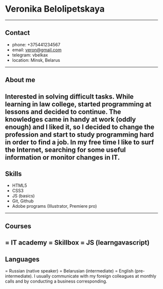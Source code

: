 # Veronika Belolipetskaya
---
## Contact
* phone: +375441234567
* email: veron@gmail.com
* telegram: vbelkax
* location: Minsk, Belarus
---
## About me
Interested in solving difficult tasks. While learning in law college, started programming at lessons and decided to continue. The knowledges came in handy at work (oddly enough) and I liked it, so I decided to change the profession and start to study programming hard in order to find a job.
In my free time I like to surf the Internet, searching for some useful information or monitor changes in IT.
---
## Skills
+ HTML5
+ CSS3
+ JS (basics)
+ Git, Github
+ Adobe programs (Illustrator, Premiere pro)
---
## Courses
= IT academy
= Skillbox
= JS (learngavascript)
---
## Languages
= Russian (native speaker)
= Belarusian (intermediate)
= English (pre-intermediate). I usually communicate with my foreign colleagues at monthly calls and by conducting a business corresponding.
